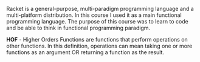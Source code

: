 Racket is a general-purpose, multi-paradigm programming language and a multi-platform distribution. In this course I used it as a main functional programming language. The purpose of this course was to learn to code and be able to think in functional programming paradigm.

**HOF** - Higher Orders Functions are functions that perform operations on other functions. In this definition, operations can mean taking one or more functions as an argument OR returning a function as the result.
